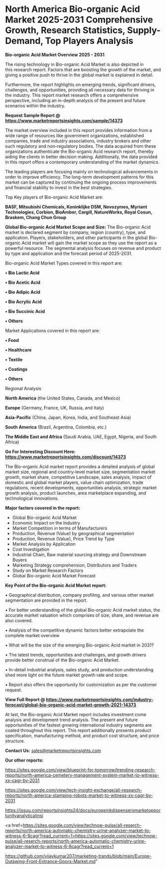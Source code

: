  # North America Bio-organic Acid Market 2025-2031 Comprehensive Growth, Research Statistics, Supply-Demand,  Top Players Analysis

<Strong> Bio-organic Acid Market Overview 2025 - 2031</strong>

The rising technology in Bio-organic Acid Market is also depicted in this research report. Factors that are boosting the growth of the market, and giving a positive push to thrive in the global market is explained in detail.

Furthermore, the report highlights on emerging trends, significant drivers, challenges, and opportunities, providing all necessary data for thriving in the industry. This report market research offers a comprehensive perspective, including an in-depth analysis of the present and future scenarios within the industry.

<strong>Request Sample Report @ <a href=https://www.marketreportsinsights.com/sample/14373>https://www.marketreportsinsights.com/sample/14373</a></strong>

The market overview included in this report provides information from a wide range of resources like government organizations, established companies, trade and industry associations, industry brokers and other such regulatory and non-regulatory bodies. The data acquired from these organizations authenticate the Bio-organic Acid research report, thereby aiding the clients in better decision making. Additionally, the data provided in this report offers a contemporary understanding of the market dynamics.

The leading players are focusing mainly on technological advancements in order to improve efficiency. The long-term development patterns for this market can be captured by continuing the ongoing process improvements and financial stability to invest in the best strategies.

Top Key players of Bio-organic Acid Market are:

<strong>BASF, Mitsubishi Chemicals, Koninklijke DSM, Novozymes, Myriant Technologies, Corbion, BioAmber, Cargill, NatureWorks, Royal Cosun, Braskem, Chang Chun Group</strong>

<strong><b>Global Bio-organic Acid Market Scope and Size:</b></strong>
The Bio-organic Acid market is declared segment by company, region (country), type, and application. Players, stakeholders, and other participants in the global Bio-organic Acid market will gain the market scope as they use the report as a powerful resource. The segmental analysis focuses on revenue and product by type and application and the forecast period of 2025-2031.

Bio-organic Acid Market Types covered in this report are:

<strong>• Bio Lactic Acid

• Bio Acetic Acid

• Bio Adipic Acid

• Bio Acrylic Acid

• Bio Succinic Acid

• Others</strong>

Market Applications covered in this report are:

<strong>• Food

• Healthcare

• Textile

• Coatings

• Others</strong> 

Regional Analysis

<strong>North America</strong> (the United States, Canada, and Mexico)

<strong>Europe</strong> (Germany, France, UK, Russia, and Italy)

<strong>Asia-Pacific</strong> (China, Japan, Korea, India, and Southeast Asia)

<strong>South America</strong> (Brazil, Argentina, Colombia, etc.)

<strong>The Middle East and Africa</strong> (Saudi Arabia, UAE, Egypt, Nigeria, and South Africa)

<strong>Go For Interesting Discount Here: <a href=https://www.marketreportsinsights.com/discount/14373>https://www.marketreportsinsights.com/discount/14373</a></strong>

The Bio-organic Acid market report provides a detailed analysis of global market size, regional and country-level market size, segmentation market growth, market share, competitive Landscape, sales analysis, impact of domestic and global market players, value chain optimization, trade regulations, recent developments, opportunities analysis, strategic market growth analysis, product launches, area marketplace expanding, and technological innovations.

<strong><b>Major factors covered in the report:</b></strong>
<ul>
  <li>Global Bio-organic Acid Market </li>
  <li>Economic Impact on the Industry</li>
  <li>Market Competition in terms of Manufacturers</li>
  <li>Production, Revenue (Value) by geographical segmentation</li>
  <li>Production, Revenue (Value), Price Trend by Type</li>
  <li>Market Analysis by Application</li>
  <li>Cost Investigation</li>
  <li>Industrial Chain, Raw material sourcing strategy and Downstream Buyers</li>
  <li>Marketing Strategy comprehension, Distributors and Traders</li>
  <li>Study on Market Research Factors</li>
  <li>Global Bio-organic Acid Market Forecast</li>
</ul>

<strong><b>Key Point of the Bio-organic Acid Market report:</b></strong>

• Geographical distribution, company profiling, and various other market segmentation are provided in the report.

• For better understanding of the global Bio-organic Acid market status, the accurate market valuation which comprises of size, share, and revenue are also covered.

• Analysis of the competitive dynamic factors better extrapolate the complete market overview

• What will be the size of the emerging Bio-organic Acid market in 2031?

• The latest trends, opportunities and challenges, and growth drivers provide better construal of the Bio-organic Acid Market.

• In-detail industrial analysis, sales study, and production understanding shed more light on the future market growth rate and scope.

• Report also offers the opportunity for customization as per the customer request.

<strong><b>View Full Report @ <a href=https://www.marketreportsinsights.com/industry-forecast/global-bio-organic-acid-market-growth-2021-14373>https://www.marketreportsinsights.com/industry-forecast/global-bio-organic-acid-market-growth-2021-14373</a></b></strong>


At last, the Bio-organic Acid Market report includes investment come analysis and development trend analysis. The present and future opportunities of the fastest growing international industry segments are coated throughout this report. This report additionally presents product specification, manufacturing method, and product cost structure, and price structure.

<strong>Contact Us:</strong>
sales@marketreportsinsights.com

<strong>Our other reports:</strong>

<a href=https://sites.google.com/view/blueprint-for-tomorrow/trending-research-reports/north-america-cemetery-management-system-market-to-witness-xx-cagr-by-2031>https://sites.google.com/view/blueprint-for-tomorrow/trending-research-reports/north-america-cemetery-management-system-market-to-witness-xx-cagr-by-2031</a>

<a href=https://sites.google.com/view/tech-insight-exchange/all-research-reports/north-america-stamping-robots-market-to-witness-xx-cagr-by-2031>https://sites.google.com/view/tech-insight-exchange/all-research-reports/north-america-stamping-robots-market-to-witness-xx-cagr-by-2031</a>

<a href=https://issuu.com/reportsinsights24/docs/europeinkdispensersmarketopportunityanalyticalinsi>https://issuu.com/reportsinsights24/docs/europeinkdispensersmarketopportunityanalyticalinsi</a>

<a href=https://sites.google.com/view/technow-pulse/all-reserch-reports/north-america-automatic-chemistry-urine-analyzer-market-to-witness-6-8cagr?read_current=1>https://sites.google.com/view/technow-pulse/all-reserch-reports/north-america-automatic-chemistry-urine-analyzer-market-to-witness-6-8cagr?read_current=1</a>

<a href=https://github.com/vijaykumar207/marketing-trands/blob/main/Europe-Outswing-Front-Entrance-Doors-Market.md>https://github.com/vijaykumar207/marketing-trands/blob/main/Europe-Outswing-Front-Entrance-Doors-Market.md</a>"
